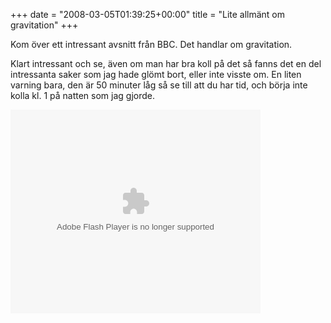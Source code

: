 +++
date = "2008-03-05T01:39:25+00:00"
title = "Lite allmänt om gravitation"
+++

Kom över ett intressant avsnitt från BBC. Det handlar om gravitation.

Klart intressant och se, även om man har bra koll på det så fanns det en del intressanta saker som jag hade glömt bort, eller inte visste om. En liten varning bara, den är 50 minuter låg så se till att du har tid, och börja inte kolla kl. 1 på natten som jag gjorde.

<embed src="http://video.google.com/googleplayer.swf?docId=-843994142204928073&hl=en" style="width: 400px; height: 326px" id="VideoPlayback" type="application/x-shockwave-flash">
</embed>

<small></small>
